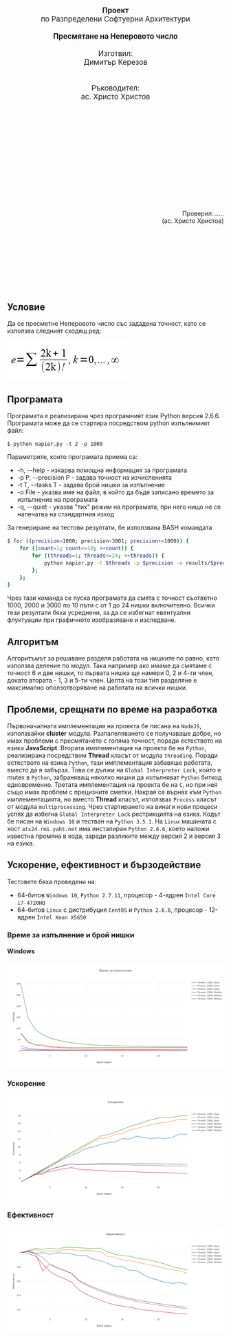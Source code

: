 <p align="center" style="font-size: 120%">
<br><br><br><br><br><br>
  <b>Проект</b><br>
  по Разпределени Софтуерни Архитектури
  <br><br>
  <b>Пресмятане на Неперовото число</b>
  <br><br>
  Изготвил:<br>
  Димитър Керезов<br>
  <br><br>
  Ръководител:<br>
  ас. Христо Христов<br>

</p>
<br><br><br><br><br><br><br><br><br><br><br><br><br>
<p align="right">
    Проверил:......<br>
    (ас. Христо Христов)
</p>
<br><br><br><br><br><br><br><br>

## Условие
Да се пресметне Неперовото число със зададена точност, като се използва следният сходящ ред:

![Формула](https://raw.githubusercontent.com/Mitko-Kerezov/napier-constant/master/formula.png)

## Програмата

Програмата е реализирана чрез програмният език Python версия 2.6.6. Програмата може да се стартира посредством python изпълнимият файл:
```Shell
$ python napier.py -t 2 -p 1000
```

Параметрите, които програмата приема са:
* -h, --help - изкарва помощна информация за програмата
* -p P, --precision P - задава точност на изчисленията
* -t T, --tasks T - задава брой нишки за изпълнение
* -o File - указва име на файл, в който да бъде записано времето за изпълнение на програмата
* -q, --quiet - указва "тих" режим на програмата, при него нищо не се напечатва на стандартния изход

За генериране на тестови резултати, бе използвана BASH командата

```BASH
$ for ((precision=1000; precision<3001; precision+=1000)) {
    for ((count=1; count<=10; ++count)) {
        for ((threads=1; threads<=24; ++threads)) {
            python napier.py -t $threads -p $precision -o results/$precision/$threads.txt -q;
        };
    };
}
```

Чрез тази команда се пуска програмата да смята с точност съответно 1000, 2000 и 3000 по 10 пъти с от 1 до 24 нишки включително. Всички тези резултати бяха усреднени, за да се избегнат евентуални флуктуации при графичното изобразяване и изследване.

## Алгоритъм
Алгоритъмът за решаване разделя работата на нишките по равно, като използва деление по модул. Така например ако имаме да смятаме с точност 6 и две нишки, то първата нишка ще намери 0, 2 и 4-ти член, докато втората - 1, 3 и 5-ти член. Целта на този тип разделяне е максимално оползотворяване на работата на всички нишки.

## Проблеми, срещнати по време на разработка
Първоначалната имплементация на проекта бе писана на `NodeJS`, използвайки **cluster** модула. Разпалеляването се получаваше добре, но имах проблеми с пресмятането с голяма точност, поради естеството на езика **JavaScript**. Втората имплементация на проекта бе на `Python`, реализирана посредством **Thread** класът от модула `threading`. Поради естеството на езика `Python`, тази имплементация забавяше работата, вместо да я забърза. Това се дължи на `Global Interpreter Lock`, който е mutex в `Python`, забраняващ няколко нишки да изпълняват `Python` биткод едновременно. Третата имплементация на проекта бе на `C`, но при нея също имах проблем с прецизните сметки. Накрая се върнах към `Python` имплементацията, но вместо **Thread** класът, използвах `Process` класът от модула `multiprocessing`. Чрез стартирането на винаги нови процеси успях да избегна `Global Interpreter Lock` рестрикцията на езика. Кодът бе писан на `Windows 10` и тестван на `Python 3.5.1`. На `Linux` машината с хост `ats24.rmi.yaht.net` има инсталиран `Python 2.6.6`, което наложи известна промяна в кода, заради разликите между версия 2 и версия 3 на езика.

## Ускорение, ефективност и бързодействие
Тестовете бяха проведени на:
* 64-битов `Windows 10`, `Python 2.7.11`, процесор - 4-ядрен `Intel Core i7-4720HQ`
* 64-битов `Linux` с дистрибуция `CentOS` и `Python 2.6.6`, процесор - 12-ядрен `Intel Xeon X5650`

### Време за изпълнение и брой нишки
#### Windows
![Време за изпълнение](https://raw.githubusercontent.com/Mitko-Kerezov/napier-constant/master/results/plots/execution-time.png)

### Ускорение
![Ускорение](https://raw.githubusercontent.com/Mitko-Kerezov/napier-constant/master/results/plots/acceleration.png)

### Ефективност
![Ефективност](https://raw.githubusercontent.com/Mitko-Kerezov/napier-constant/master/results/plots/efficiency.png)
